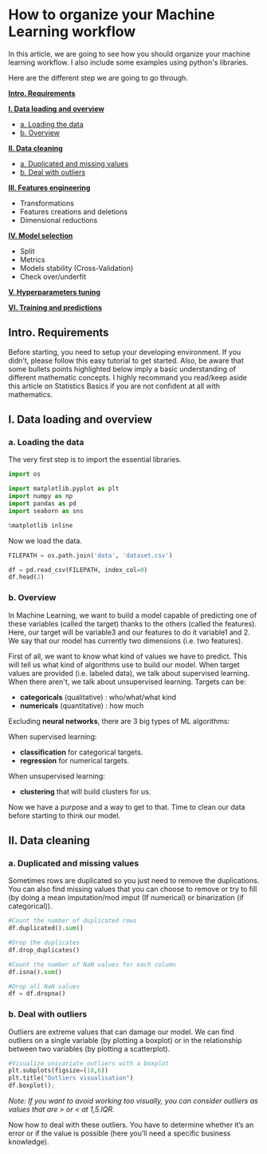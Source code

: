 # How to organize your Machine Learning workflow

In this article, we are going to see how you should organize your machine learning workflow. I also include some examples using python's libraries.

Here are the different step we are going to go through.

**[Intro. Requirements](#zero)**

**[I. Data loading and overview](#one)**
- [a. Loading the data](#one-a)
- [b. Overview](#one-b)

**[II. Data cleaning](#two)**
- [a. Duplicated and missing values](#two-a)
- [b. Deal with outliers](#two-b)

**[III. Features engineering](#three)**
- Transformations
- Features creations and deletions
- Dimensional reductions

**[IV. Model selection](#four)**
- Split
- Metrics
- Models stability (Cross-Validation)
- Check over/underfit

**[V. Hyperparameters tuning](#five)**

**[VI. Training and predictions](#six)**

<a id="zero"></a>
## Intro. Requirements 

Before starting, you need to setup your developing environment. If you didn’t, please follow this easy tutorial to get started.
Also, be aware that some bullets points highlighted below imply a basic understanding of different mathematic concepts. I highly recommand you read/keep aside this article on Statistics Basics if you are not confident at all with mathematics.


## I. Data loading and overview <a id="one"></a>

### a. Loading the data <a id="one-a"></a>
The very first step is to import the essential libraries.

```python
import os

import matplotlib.pyplot as plt
import numpy as np
import pandas as pd
import seaborn as sns

%matplotlib inline
```

Now we load the data.

```python
FILEPATH = os.path.join('data', 'dataset.csv')

df = pd.read_csv(FILEPATH, index_col=0)
df.head(2)
```

### b. Overview <a id="one-b"></a>

In Machine Learning, we want to build a model capable of predicting one of these variables (called the target) thanks to the others (called the features). Here, our target will be variable3 and our features to do it variable1 and 2. We say that our model has currently two dimensions (i.e. two features).

First of all, we want to know what kind of values we have to predict. This will tell us what kind of algorithms use to build our model. When target values are provided (i.e. labeled data), we talk about supervised learning. When there aren't, we talk about unsupervised learning. Targets can be:
- **categoricals** (qualitative) : who/what/what kind  
- **numericals** (quantitative) : how much 

Excluding **neural networks**, there are 3 big types of ML algorithms:  

When supervised learning:  
- **classification** for categorical targets.  
- **regression** for numerical targets.  

When unsupervised learning:  
- **clustering** that will build clusters for us.

Now we have a purpose and a way to get to that. Time to clean our data before starting to think our model.

## II. Data cleaning <a id="two"></a>

### a. Duplicated and missing values <a id="two-a"></a>

Sometimes rows are duplicated so you just need to remove the duplications.  
You can also find missing values that you can choose to remove or try to fill (by doing a mean imputation/mod imput (If numerical) or binarization (if categorical)).

```python
#Count the number of duplicated rows
df.duplicated().sum()

#Drop the duplicates
df.drop_duplicates()

#Count the number of NaN values for each column
df.isna().sum()

#Drop all NaN values
df = df.dropna()
```

### b. Deal with outliers <a id="two-b"></a>

Outliers are extreme values that can damage our model. We can find outliers on a single variable (by plotting a boxplot) or in the relationship between two variables (by plotting a scatterplot). 

```python
#Visualize univariate outliers with a boxplot
plt.subplots(figsize=(18,6))
plt.title("Outliers visualisation")
df.boxplot();
```

*Note: If you want to avoid working too visually, you can consider outliers as values that are > or < at 1,5.IQR.*

Now how to deal with these outliers. You have to determine whether it’s an error or if the value is possible (here you’ll need a specific business knowledge).